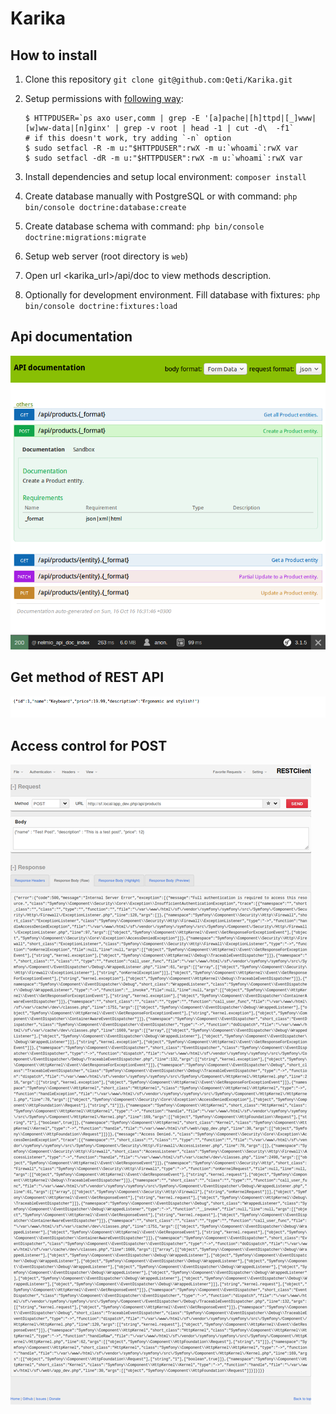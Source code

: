 Karika
======

## How to install

1. Clone this repository `git clone git@github.com:Qeti/Karika.git`
1. Setup permissions with [following way](http://symfony.com/doc/current/setup/file_permissions.html#using-acl-on-a-system-that-supports-setfacl-linux-bsd):

    ~~~
    $ HTTPDUSER=`ps axo user,comm | grep -E '[a]pache|[h]ttpd|[_]www|[w]ww-data|[n]ginx' | grep -v root | head -1 | cut -d\  -f1`
    # if this doesn't work, try adding `-n` option
    $ sudo setfacl -R -m u:"$HTTPDUSER":rwX -m u:`whoami`:rwX var
    $ sudo setfacl -dR -m u:"$HTTPDUSER":rwX -m u:`whoami`:rwX var
    ~~~
1. Install dependencies and setup local environment: `composer install`
1. Create database manually with PostgreSQL or with command: `php bin/console doctrine:database:create`
1. Create database schema with command: `php bin/console doctrine:migrations:migrate`
1. Setup web server (root directory is `web`)
1. Open url <karika_url>/api/doc to view methods description.
1. Optionally for development environment. Fill database with fixtures: `php bin/console doctrine:fixtures:load`

## Api documentation

![API doc](doc/apidoc.png "API documentation")

## Get method of REST API

![REST](doc/get.png "Get method of REST API")

## Access control for POST

![OAuth](doc/auth.png "OAuth")
